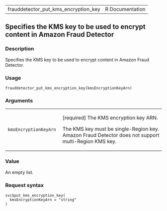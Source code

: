 <table style="width: 100%;">
<tbody>
<tr class="odd">
<td>frauddetector_put_kms_encryption_key</td>
<td style="text-align: right;">R Documentation</td>
</tr>
</tbody>
</table>

## Specifies the KMS key to be used to encrypt content in Amazon Fraud Detector

### Description

Specifies the KMS key to be used to encrypt content in Amazon Fraud
Detector.

### Usage

    frauddetector_put_kms_encryption_key(kmsEncryptionKeyArn)

### Arguments

<table>
<colgroup>
<col style="width: 35%" />
<col style="width: 65%" />
</colgroup>
<tbody>
<tr class="odd">
<td><code
id="frauddetector_put_kms_encryption_key_:_kmsEncryptionKeyArn">kmsEncryptionKeyArn</code></td>
<td><p>[required] The KMS encryption key ARN.</p>
<p>The KMS key must be single-Region key. Amazon Fraud Detector does not
support multi-Region KMS key.</p></td>
</tr>
</tbody>
</table>

### Value

An empty list.

### Request syntax

    svc$put_kms_encryption_key(
      kmsEncryptionKeyArn = "string"
    )
